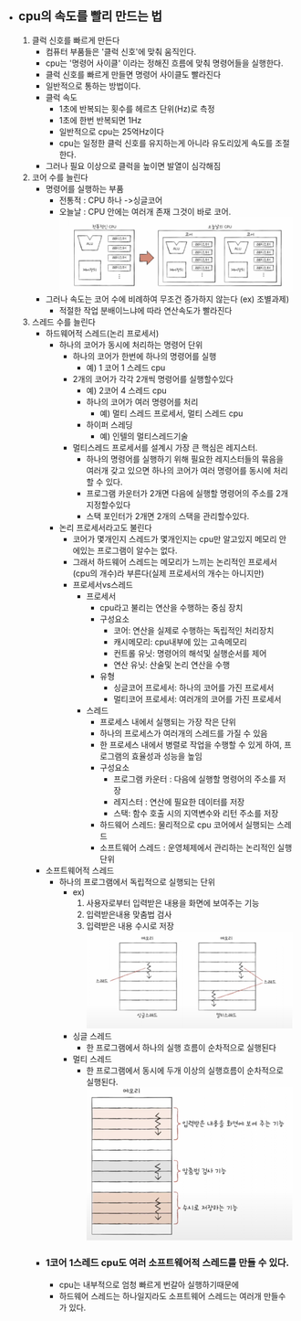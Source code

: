 - ## cpu의 속도를 빨리 만드는 법
	1. 클럭 신호를 빠르게 만든다
		- 컴퓨터 부품들은 '클럭 신호'에 맞춰 움직인다.
		- cpu는 '명령어 사이클' 이라는 정해진 흐름에 맞춰 명령어들을 실행한다.
		- 클럭 신호를 빠르게 만들면 명령어 사이클도 빨라진다
		- 일반적으로 통하는 방법이다.
		- 클럭 속도
			- 1초에 반복되는 횟수를 헤르츠 단위(Hz)로 측정
			- 1초에 한번 반복되면 1Hz
			- 일반적으로 cpu는 25억Hz이다
			- cpu는 일정한 클럭 신호를 유지하는게 아니라 유도리있게 속도를 조절한다.
		- 그러나 필요 이상으로 클럭을 높이면 발열이 심각해짐
	2. 코어 수를 늘린다
		- 명령어를 실행하는 부품
			- 전통적 : CPU 하나 ->싱글코어 
			- 오늘날 : CPU 안에는 여러개 존재 그것이 바로 코어.
				![](../picture/Screenshot%201.png)
		- 그러나  속도는 코어 수에 비례하여 무조건 증가하지 않는다 (ex) 조별과제)
			- 적절한 작업 분배이느냐에 따라 연산속도가 빨라진다
	3. 스레드 수를 늘린다
		- 하드웨어적 스레드(논리 프로세서)
			- 하나의 코어가 동시에 처리하는 명령어 단위
				- 하나의 코어가 한번에 하나의 명령어를 실행
					- 예) 1 코어 1 스레드 cpu
				-  2개의 코어가 각각 2개씩 명령어를 실행할수있다
					- 예) 2코어 4 스레드 cpu
					- 하나의 코어가 여러 명령어를 처리
						- 예) 멀티 스레드 프로세서, 멀티 스레드 cpu
					- 하이퍼 스레딩
						- 예) 인텔의 멀티스레드기술 
				- 멀티스레드 프로세서를 설계시 가장 큰 핵심은 레지스터.
					- 하나의 명령어를 실행하기 위해 필요한 레지스터들의 묶음을 여러개 갖고 있으면 하나의 코어가 여러 명령어를 동시에 처리할 수 있다.
					- 프로그램 카운터가 2개면 다음에 실행할 명령어의 주소를 2개 지정할수있다
					- 스택 포인터가 2개면 2개의 스택을 관리할수있다.
			- 논리 프로세서라고도 불린다
				- 코어가 몇개인지 스레드가 몇개인지는 cpu만 알고있지 메모리 안에있는 프로그램이 알수는 없다.
				- 그래서 하드웨어 스레드는 메모리가 느끼는 논리적인 프로세서(cpu의 개수)라 부른다(실제 프로세서의 개수는 아니지만)
				- 프로세서vs스레드
					- 프로세서
						- cpu라고 불리는 연산을 수행하는 중심 장치
						- 구성요소
							- 코어: 연산을 실제로 수행하는 독립적인 처리장치
							- 캐시메모리: cpu내부에 있는 고속메모리
							- 컨트롤 유닛: 명령어의 해석및 실행순서를 제어
							- 연산 유닛: 산술및 논리 연산을 수행
						- 유형
							- 싱글코어 프로세서: 하나의 코어를 가진 프로세서
							- 멀티코어 프로세서: 여러개의 코어를 가진 프로세서
					- 스레드
						- 프로세스 내에서 실행되는 가장 작은 단위
						- 하나의 프로세스가 여러개의 스레드를 가질 수 있음
						- 한 프로세스 내에서 병렬로 작업을 수행할 수 있게 하여, 프로그램의 효율성과 성능을 높임
						- 구성요소
							- 프로그램 카운터 : 다음에 실행할 명령어의 주소를 저장
							- 레지스터 : 연산에 필요한 데이터를 저장
							- 스택: 함수 호출 시의 지역변수와 리턴 주소를 저장
						- 하드웨어 스레드: 물리적으로 cpu 코어에서 실행되는 스레드
						- 소프트웨어 스레드 : 운영체제에서 관리하는 논리적인 실행단위
		- 소프트웨어적 스레드
			- 하나의 프로그램에서 독립적으로 실행되는 단위
				- ex)
					1)  사용자로부터 입력받은 내용을 화면에 보여주는 기능
					2)  입력받은내용 맞춤법 검사
					3)  입력받은 내용 수시로 저장
				![](../picture/Screenshot3.png)
				- 싱글 스레드
					- 한 프로그램에서 하나의 실행 흐름이 순차적으로 실행된다
				- 멀티 스레드
					- 한 프로그램에서 동시에 두개 이상의 실행흐름이 순차적으로 실행된다.![](../picture/Screenshot_4.png)
		- ### 1코어 1스레드 cpu도 여러 소프트웨어적 스레드를 만들 수 있다.
			- cpu는 내부적으로 엄청 빠르게 번갈아 실행하기때문에
			- 하드웨어 스레드는 하나일지라도 소프트웨어 스레드는 여러개 만들수가 있다.

